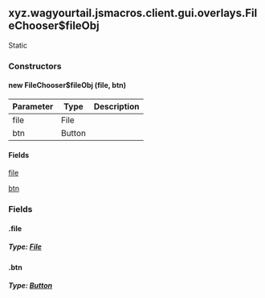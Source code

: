 

xyz.wagyourtail.jsmacros.client.gui.overlays.FileChooser$fileObj
----------------------------------------------------------------

Static
#### 

### Constructors

#### new FileChooser$fileObj (file, btn)

| Parameter | Type | Description |
|---|---|---|
| file | File |  |
| btn | Button |  |



#### Fields

[file](#file)


[btn](#btn)



### Fields

#### .file


##### Type: [File](https://docs.oracle.com/javase/8/docs/api/index.html?java/io/File.html)



#### .btn


##### Type: [Button](1.9.2/xyz/wagyourtail/wagyourgui/elements/Button.html)




